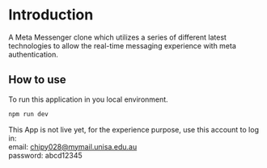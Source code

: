 # Introduction
A Meta Messenger clone which utilizes a series of different latest technologies to allow the real-time messaging experience with meta authentication.

## How to use
To run this application in you local environment.
```bash
npm run dev
```
This App is not live yet, for the experience purpose, use this account to log in:\
email: chipy028@mymail.unisa.edu.au\
password: abcd12345
